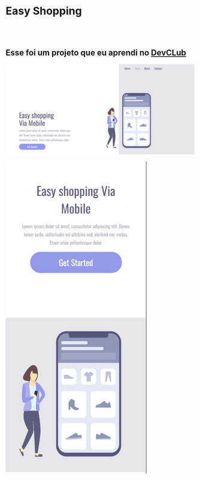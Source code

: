 <h1>Easy Shopping</h1>
<br>
<br>
<h2>Esse foi um projeto que eu aprendi no <a Href="Https://rodolfomori.com.br/devclub">DevCLub</a></h2>

<img src="https://github.com/Felipereis22/Easy-shopping/blob/main/assets/Desktop.png?raw=true">
<br>
<br>
<img src="https://github.com/Felipereis22/Easy-shopping/blob/main/assets/Mobile.png?raw=true">
